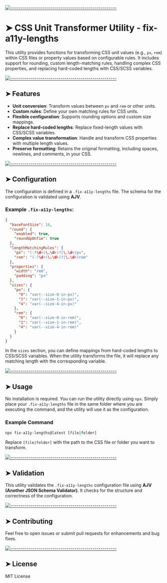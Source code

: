 <!-- ⚠️ This README has been generated from the file(s) "blueprint.md" ⚠️-->

[![-----------------------------------------------------](https://raw.githubusercontent.com/andreasbm/readme/master/assets/lines/colored.png)](#css-unit-transformer-utility---fix-a11y-lengths)

# ➤ CSS Unit Transformer Utility - fix-a11y-lengths

This utility provides functions for transforming CSS unit values (e.g., `px`, `rem`) within CSS files or property values based on configurable rules. It includes support for rounding, custom length-matching rules, handling complex CSS properties, and replacing hard-coded lengths with CSS/SCSS variables.


[![-----------------------------------------------------](https://raw.githubusercontent.com/andreasbm/readme/master/assets/lines/colored.png)](#features)

## ➤ Features

- **Unit conversion**: Transform values between `px` and `rem` or other units.
- **Custom rules**: Define your own matching rules for CSS units.
- **Flexible configuration**: Supports rounding options and custom size mappings.
- **Replace hard-coded lengths**: Replace fixed-length values with CSS/SCSS variables.
- **Complex value transformation**: Handle and transform CSS properties with multiple length values.
- **Preserve formatting**: Retains the original formatting, including spaces, newlines, and comments, in your CSS.


[![-----------------------------------------------------](https://raw.githubusercontent.com/andreasbm/readme/master/assets/lines/colored.png)](#configuration)

## ➤ Configuration

The configuration is defined in a `.fix-a11y-lengths` file. The schema for the configuration is validated using **AJV**.

### Example `.fix-a11y-lengths`:

```json
{
  "baseFontSize": 16,
  "round": {
    "enabled": true,
    "roundUpOnTie": true
  },
  "lengthMatchingRules": {
    "px": "(-?\d+(\.\d+)?|\.\d+)px",
    "rem": "(-?\d+(\.\d+)?|\.\d+)rem"
  },
  "properties": {
    "width": "rem",
    "padding": "px"
  },
  "sizes": {
    "px": {
      "0": "var(--size-0-in-px)",
      "1": "var(--size-1-in-px)",
      "4": "var(--size-4-in-px)"
    },
    "rem": {
      "0": "var(--size-0-in-rem)",
      "1": "var(--size-1-in-rem)",
      "4": "var(--size-4-in-rem)"
    }
  }
}
```

In the `sizes` section, you can define mappings from hard-coded lengths to CSS/SCSS variables. When the utility transforms the file, it will replace any matching length with the corresponding variable.


[![-----------------------------------------------------](https://raw.githubusercontent.com/andreasbm/readme/master/assets/lines/colored.png)](#usage)

## ➤ Usage

No installation is required. You can run the utility directly using `npx`. Simply place your `.fix-a11y-lengths` file in the same folder where you are executing the command, and the utility will use it as the configuration.

### Example Command

```bash
npx fix-a11y-lengths@latest [file|folder]
```

Replace `[file|folder]` with the path to the CSS file or folder you want to transform.


[![-----------------------------------------------------](https://raw.githubusercontent.com/andreasbm/readme/master/assets/lines/colored.png)](#validation)

## ➤ Validation

This utility validates the `.fix-a11y-lengths` configuration file using **AJV (Another JSON Schema Validator)**. It checks for the structure and correctness of the configuration.


[![-----------------------------------------------------](https://raw.githubusercontent.com/andreasbm/readme/master/assets/lines/colored.png)](#contributing)

## ➤ Contributing

Feel free to open issues or submit pull requests for enhancements and bug fixes.


[![-----------------------------------------------------](https://raw.githubusercontent.com/andreasbm/readme/master/assets/lines/colored.png)](#license)

## ➤ License

MIT License
